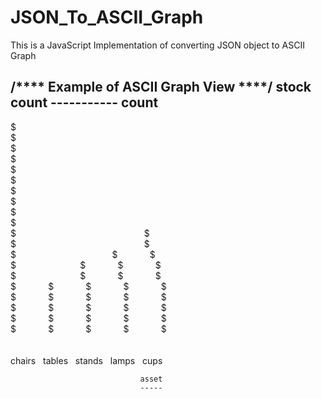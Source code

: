# JSON_To_ASCII_Graph
This is a JavaScript Implementation of converting JSON object to ASCII Graph

/**** Example of ASCII Graph View ****/
                stock count
                -----------
count
-----
$  &nbsp;&nbsp;&nbsp;&nbsp;&nbsp;&nbsp;&nbsp;&nbsp;&nbsp;&nbsp;&nbsp;&nbsp;&nbsp;&nbsp;&nbsp;&nbsp;&nbsp;&nbsp;&nbsp;&nbsp;&nbsp;&nbsp;&nbsp;&nbsp;&nbsp;&nbsp;&nbsp;&nbsp;&nbsp;&nbsp;&nbsp;&nbsp;&nbsp;&nbsp;&nbsp;&nbsp;&nbsp;&nbsp;&nbsp;&nbsp;&nbsp;&nbsp;&nbsp;&nbsp;&nbsp;&nbsp;&nbsp;&nbsp;&nbsp;&nbsp;&nbsp;&nbsp;&nbsp;&nbsp;&nbsp;&nbsp;&nbsp;&nbsp;&nbsp;&nbsp;&nbsp;&nbsp;&nbsp;&nbsp;<br/>$  &nbsp;&nbsp;&nbsp;&nbsp;&nbsp;&nbsp;&nbsp;&nbsp;&nbsp;&nbsp;&nbsp;&nbsp;&nbsp;&nbsp;&nbsp;&nbsp;&nbsp;&nbsp;&nbsp;&nbsp;&nbsp;&nbsp;&nbsp;&nbsp;&nbsp;&nbsp;&nbsp;&nbsp;&nbsp;&nbsp;&nbsp;&nbsp;&nbsp;&nbsp;&nbsp;&nbsp;&nbsp;&nbsp;&nbsp;&nbsp;&nbsp;&nbsp;&nbsp;&nbsp;&nbsp;&nbsp;&nbsp;&nbsp;&nbsp;&nbsp;&nbsp;&nbsp;&nbsp;&nbsp;&nbsp;&nbsp;&nbsp;&nbsp;&nbsp;&nbsp;&nbsp;&nbsp;&nbsp;&nbsp;<br/>$  &nbsp;&nbsp;&nbsp;&nbsp;&nbsp;&nbsp;&nbsp;&nbsp;&nbsp;&nbsp;&nbsp;&nbsp;&nbsp;&nbsp;&nbsp;&nbsp;&nbsp;&nbsp;&nbsp;&nbsp;&nbsp;&nbsp;&nbsp;&nbsp;&nbsp;&nbsp;&nbsp;&nbsp;&nbsp;&nbsp;&nbsp;&nbsp;&nbsp;&nbsp;&nbsp;&nbsp;&nbsp;&nbsp;&nbsp;&nbsp;&nbsp;&nbsp;&nbsp;&nbsp;&nbsp;&nbsp;&nbsp;&nbsp;&nbsp;&nbsp;&nbsp;&nbsp;&nbsp;&nbsp;&nbsp;&nbsp;&nbsp;&nbsp;&nbsp;&nbsp;&nbsp;&nbsp;&nbsp;&nbsp;<br/>$  &nbsp;&nbsp;&nbsp;&nbsp;&nbsp;&nbsp;&nbsp;&nbsp;&nbsp;&nbsp;&nbsp;&nbsp;&nbsp;&nbsp;&nbsp;&nbsp;&nbsp;&nbsp;&nbsp;&nbsp;&nbsp;&nbsp;&nbsp;&nbsp;&nbsp;&nbsp;&nbsp;&nbsp;&nbsp;&nbsp;&nbsp;&nbsp;&nbsp;&nbsp;&nbsp;&nbsp;&nbsp;&nbsp;&nbsp;&nbsp;&nbsp;&nbsp;&nbsp;&nbsp;&nbsp;&nbsp;&nbsp;&nbsp;&nbsp;&nbsp;&nbsp;&nbsp;&nbsp;&nbsp;&nbsp;&nbsp;&nbsp;&nbsp;&nbsp;&nbsp;&nbsp;&nbsp;&nbsp;&nbsp;<br/>$  &nbsp;&nbsp;&nbsp;&nbsp;&nbsp;&nbsp;&nbsp;&nbsp;&nbsp;&nbsp;&nbsp;&nbsp;&nbsp;&nbsp;&nbsp;&nbsp;&nbsp;&nbsp;&nbsp;&nbsp;&nbsp;&nbsp;&nbsp;&nbsp;&nbsp;&nbsp;&nbsp;&nbsp;&nbsp;&nbsp;&nbsp;&nbsp;&nbsp;&nbsp;&nbsp;&nbsp;&nbsp;&nbsp;&nbsp;&nbsp;&nbsp;&nbsp;&nbsp;&nbsp;&nbsp;&nbsp;&nbsp;&nbsp;&nbsp;&nbsp;&nbsp;&nbsp;&nbsp;&nbsp;&nbsp;&nbsp;&nbsp;&nbsp;&nbsp;&nbsp;&nbsp;&nbsp;&nbsp;&nbsp;<br/>$  &nbsp;&nbsp;&nbsp;&nbsp;&nbsp;&nbsp;&nbsp;&nbsp;&nbsp;&nbsp;&nbsp;&nbsp;&nbsp;&nbsp;&nbsp;&nbsp;&nbsp;&nbsp;&nbsp;&nbsp;&nbsp;&nbsp;&nbsp;&nbsp;&nbsp;&nbsp;&nbsp;&nbsp;&nbsp;&nbsp;&nbsp;&nbsp;&nbsp;&nbsp;&nbsp;&nbsp;&nbsp;&nbsp;&nbsp;&nbsp;&nbsp;&nbsp;&nbsp;&nbsp;&nbsp;&nbsp;&nbsp;&nbsp;&nbsp;&nbsp;&nbsp;&nbsp;&nbsp;&nbsp;&nbsp;&nbsp;&nbsp;&nbsp;&nbsp;&nbsp;&nbsp;&nbsp;&nbsp;&nbsp;<br/>$  &nbsp;&nbsp;&nbsp;&nbsp;&nbsp;&nbsp;&nbsp;&nbsp;&nbsp;&nbsp;&nbsp;&nbsp;&nbsp;&nbsp;&nbsp;&nbsp;&nbsp;&nbsp;&nbsp;&nbsp;&nbsp;&nbsp;&nbsp;&nbsp;&nbsp;&nbsp;&nbsp;&nbsp;&nbsp;&nbsp;&nbsp;&nbsp;&nbsp;&nbsp;&nbsp;&nbsp;&nbsp;&nbsp;&nbsp;&nbsp;&nbsp;&nbsp;&nbsp;&nbsp;&nbsp;&nbsp;&nbsp;&nbsp;&nbsp;&nbsp;&nbsp;&nbsp;&nbsp;&nbsp;&nbsp;&nbsp;&nbsp;&nbsp;&nbsp;&nbsp;&nbsp;&nbsp;&nbsp;&nbsp;<br/>$  &nbsp;&nbsp;&nbsp;&nbsp;&nbsp;&nbsp;&nbsp;&nbsp;&nbsp;&nbsp;&nbsp;&nbsp;&nbsp;&nbsp;&nbsp;&nbsp;&nbsp;&nbsp;&nbsp;&nbsp;&nbsp;&nbsp;&nbsp;&nbsp;&nbsp;&nbsp;&nbsp;&nbsp;&nbsp;&nbsp;&nbsp;&nbsp;&nbsp;&nbsp;&nbsp;&nbsp;&nbsp;&nbsp;&nbsp;&nbsp;&nbsp;&nbsp;&nbsp;&nbsp;&nbsp;&nbsp;&nbsp;&nbsp;&nbsp;&nbsp;&nbsp;&nbsp;&nbsp;&nbsp;&nbsp;&nbsp;&nbsp;&nbsp;&nbsp;&nbsp;&nbsp;&nbsp;&nbsp;&nbsp;<br/>$  &nbsp;&nbsp;&nbsp;&nbsp;&nbsp;&nbsp;&nbsp;&nbsp;&nbsp;&nbsp;&nbsp;&nbsp;&nbsp;&nbsp;&nbsp;&nbsp;&nbsp;&nbsp;&nbsp;&nbsp;&nbsp;&nbsp;&nbsp;&nbsp;&nbsp;&nbsp;&nbsp;&nbsp;&nbsp;&nbsp;&nbsp;&nbsp;&nbsp;&nbsp;&nbsp;&nbsp;&nbsp;&nbsp;&nbsp;&nbsp;&nbsp;&nbsp;&nbsp;&nbsp;&nbsp;&nbsp;&nbsp;&nbsp;&nbsp;&nbsp;&nbsp;&nbsp;&nbsp;&nbsp;&nbsp;&nbsp;&nbsp;&nbsp;&nbsp;&nbsp;&nbsp;&nbsp;&nbsp;&nbsp;<br/>$  &nbsp;&nbsp;&nbsp;&nbsp;&nbsp;&nbsp;&nbsp;&nbsp;&nbsp;&nbsp;&nbsp;&nbsp;&nbsp;&nbsp;&nbsp;&nbsp;&nbsp;&nbsp;&nbsp;&nbsp;&nbsp;&nbsp;&nbsp;&nbsp;&nbsp;&nbsp;&nbsp;&nbsp;&nbsp;&nbsp;&nbsp;&nbsp;&nbsp;&nbsp;&nbsp;&nbsp;&nbsp;&nbsp;&nbsp;&nbsp;&nbsp;&nbsp;&nbsp;&nbsp;&nbsp;&nbsp;&nbsp;&nbsp;&nbsp;&nbsp;&nbsp;&nbsp;&nbsp;&nbsp;&nbsp;&nbsp;&nbsp;&nbsp;&nbsp;&nbsp;&nbsp;&nbsp;&nbsp;&nbsp;<br/>$  &nbsp;&nbsp;&nbsp;&nbsp;&nbsp;&nbsp;&nbsp;&nbsp;&nbsp;&nbsp;&nbsp;&nbsp;&nbsp;&nbsp;&nbsp;&nbsp;&nbsp;&nbsp;&nbsp;&nbsp;&nbsp;&nbsp;&nbsp;&nbsp;&nbsp;&nbsp;&nbsp;&nbsp;&nbsp;&nbsp;&nbsp;&nbsp;&nbsp;&nbsp;&nbsp;&nbsp;&nbsp;&nbsp;&nbsp;&nbsp;&nbsp;&nbsp;&nbsp;&nbsp;&nbsp;&nbsp;&nbsp;&nbsp;&nbsp;&nbsp;&nbsp;$  &nbsp;&nbsp;&nbsp;&nbsp;&nbsp;&nbsp;&nbsp;&nbsp;&nbsp;&nbsp;&nbsp;&nbsp;<br/>$  &nbsp;&nbsp;&nbsp;&nbsp;&nbsp;&nbsp;&nbsp;&nbsp;&nbsp;&nbsp;&nbsp;&nbsp;&nbsp;&nbsp;&nbsp;&nbsp;&nbsp;&nbsp;&nbsp;&nbsp;&nbsp;&nbsp;&nbsp;&nbsp;&nbsp;&nbsp;&nbsp;&nbsp;&nbsp;&nbsp;&nbsp;&nbsp;&nbsp;&nbsp;&nbsp;&nbsp;&nbsp;&nbsp;&nbsp;&nbsp;&nbsp;&nbsp;&nbsp;&nbsp;&nbsp;&nbsp;&nbsp;&nbsp;&nbsp;&nbsp;&nbsp;$  &nbsp;&nbsp;&nbsp;&nbsp;&nbsp;&nbsp;&nbsp;&nbsp;&nbsp;&nbsp;&nbsp;&nbsp;<br/>$  &nbsp;&nbsp;&nbsp;&nbsp;&nbsp;&nbsp;&nbsp;&nbsp;&nbsp;&nbsp;&nbsp;&nbsp;&nbsp;&nbsp;&nbsp;&nbsp;&nbsp;&nbsp;&nbsp;&nbsp;&nbsp;&nbsp;&nbsp;&nbsp;&nbsp;&nbsp;&nbsp;&nbsp;&nbsp;&nbsp;&nbsp;&nbsp;&nbsp;&nbsp;&nbsp;&nbsp;&nbsp;&nbsp;$  &nbsp;&nbsp;&nbsp;&nbsp;&nbsp;&nbsp;&nbsp;&nbsp;&nbsp;&nbsp;&nbsp;&nbsp;$  &nbsp;&nbsp;&nbsp;&nbsp;&nbsp;&nbsp;&nbsp;&nbsp;&nbsp;&nbsp;&nbsp;&nbsp;<br/>$  &nbsp;&nbsp;&nbsp;&nbsp;&nbsp;&nbsp;&nbsp;&nbsp;&nbsp;&nbsp;&nbsp;&nbsp;&nbsp;&nbsp;&nbsp;&nbsp;&nbsp;&nbsp;&nbsp;&nbsp;&nbsp;&nbsp;&nbsp;&nbsp;&nbsp;$  &nbsp;&nbsp;&nbsp;&nbsp;&nbsp;&nbsp;&nbsp;&nbsp;&nbsp;&nbsp;&nbsp;&nbsp;$  &nbsp;&nbsp;&nbsp;&nbsp;&nbsp;&nbsp;&nbsp;&nbsp;&nbsp;&nbsp;&nbsp;&nbsp;$  &nbsp;&nbsp;&nbsp;&nbsp;&nbsp;&nbsp;&nbsp;&nbsp;&nbsp;&nbsp;&nbsp;&nbsp;<br/>$  &nbsp;&nbsp;&nbsp;&nbsp;&nbsp;&nbsp;&nbsp;&nbsp;&nbsp;&nbsp;&nbsp;&nbsp;&nbsp;&nbsp;&nbsp;&nbsp;&nbsp;&nbsp;&nbsp;&nbsp;&nbsp;&nbsp;&nbsp;&nbsp;&nbsp;$  &nbsp;&nbsp;&nbsp;&nbsp;&nbsp;&nbsp;&nbsp;&nbsp;&nbsp;&nbsp;&nbsp;&nbsp;$  &nbsp;&nbsp;&nbsp;&nbsp;&nbsp;&nbsp;&nbsp;&nbsp;&nbsp;&nbsp;&nbsp;&nbsp;$  &nbsp;&nbsp;&nbsp;&nbsp;&nbsp;&nbsp;&nbsp;&nbsp;&nbsp;&nbsp;&nbsp;&nbsp;<br/>$  &nbsp;&nbsp;&nbsp;&nbsp;&nbsp;&nbsp;&nbsp;&nbsp;&nbsp;&nbsp;&nbsp;&nbsp;$  &nbsp;&nbsp;&nbsp;&nbsp;&nbsp;&nbsp;&nbsp;&nbsp;&nbsp;&nbsp;&nbsp;&nbsp;$  &nbsp;&nbsp;&nbsp;&nbsp;&nbsp;&nbsp;&nbsp;&nbsp;&nbsp;&nbsp;&nbsp;&nbsp;$  &nbsp;&nbsp;&nbsp;&nbsp;&nbsp;&nbsp;&nbsp;&nbsp;&nbsp;&nbsp;&nbsp;&nbsp;$  &nbsp;&nbsp;&nbsp;&nbsp;&nbsp;&nbsp;&nbsp;&nbsp;&nbsp;&nbsp;&nbsp;&nbsp;<br/>$  &nbsp;&nbsp;&nbsp;&nbsp;&nbsp;&nbsp;&nbsp;&nbsp;&nbsp;&nbsp;&nbsp;&nbsp;$  &nbsp;&nbsp;&nbsp;&nbsp;&nbsp;&nbsp;&nbsp;&nbsp;&nbsp;&nbsp;&nbsp;&nbsp;$  &nbsp;&nbsp;&nbsp;&nbsp;&nbsp;&nbsp;&nbsp;&nbsp;&nbsp;&nbsp;&nbsp;&nbsp;$  &nbsp;&nbsp;&nbsp;&nbsp;&nbsp;&nbsp;&nbsp;&nbsp;&nbsp;&nbsp;&nbsp;&nbsp;$  &nbsp;&nbsp;&nbsp;&nbsp;&nbsp;&nbsp;&nbsp;&nbsp;&nbsp;&nbsp;&nbsp;&nbsp;<br/>$  &nbsp;&nbsp;&nbsp;&nbsp;&nbsp;&nbsp;&nbsp;&nbsp;&nbsp;&nbsp;&nbsp;&nbsp;$  &nbsp;&nbsp;&nbsp;&nbsp;&nbsp;&nbsp;&nbsp;&nbsp;&nbsp;&nbsp;&nbsp;&nbsp;$  &nbsp;&nbsp;&nbsp;&nbsp;&nbsp;&nbsp;&nbsp;&nbsp;&nbsp;&nbsp;&nbsp;&nbsp;$  &nbsp;&nbsp;&nbsp;&nbsp;&nbsp;&nbsp;&nbsp;&nbsp;&nbsp;&nbsp;&nbsp;&nbsp;$  &nbsp;&nbsp;&nbsp;&nbsp;&nbsp;&nbsp;&nbsp;&nbsp;&nbsp;&nbsp;&nbsp;&nbsp;<br/>$  &nbsp;&nbsp;&nbsp;&nbsp;&nbsp;&nbsp;&nbsp;&nbsp;&nbsp;&nbsp;&nbsp;&nbsp;$  &nbsp;&nbsp;&nbsp;&nbsp;&nbsp;&nbsp;&nbsp;&nbsp;&nbsp;&nbsp;&nbsp;&nbsp;$  &nbsp;&nbsp;&nbsp;&nbsp;&nbsp;&nbsp;&nbsp;&nbsp;&nbsp;&nbsp;&nbsp;&nbsp;$  &nbsp;&nbsp;&nbsp;&nbsp;&nbsp;&nbsp;&nbsp;&nbsp;&nbsp;&nbsp;&nbsp;&nbsp;$  &nbsp;&nbsp;&nbsp;&nbsp;&nbsp;&nbsp;&nbsp;&nbsp;&nbsp;&nbsp;&nbsp;&nbsp;<br/>$  &nbsp;&nbsp;&nbsp;&nbsp;&nbsp;&nbsp;&nbsp;&nbsp;&nbsp;&nbsp;&nbsp;&nbsp;$  &nbsp;&nbsp;&nbsp;&nbsp;&nbsp;&nbsp;&nbsp;&nbsp;&nbsp;&nbsp;&nbsp;&nbsp;$  &nbsp;&nbsp;&nbsp;&nbsp;&nbsp;&nbsp;&nbsp;&nbsp;&nbsp;&nbsp;&nbsp;&nbsp;$  &nbsp;&nbsp;&nbsp;&nbsp;&nbsp;&nbsp;&nbsp;&nbsp;&nbsp;&nbsp;&nbsp;&nbsp;$  &nbsp;&nbsp;&nbsp;&nbsp;&nbsp;&nbsp;&nbsp;&nbsp;&nbsp;&nbsp;&nbsp;&nbsp;<br/><br/><br/>chairs&nbsp;&nbsp;&nbsp;tables&nbsp;&nbsp;&nbsp;stands&nbsp;&nbsp;&nbsp;lamps&nbsp;&nbsp;&nbsp;cups&nbsp;&nbsp;&nbsp;

                                 asset
                                 -----
